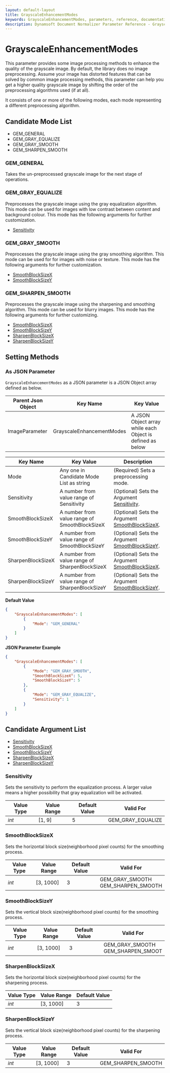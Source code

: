 ```yaml
---
layout: default-layout
title: GrayscaleEnhancementModes
keywords: GrayscaleEnhancementModes, parameters, reference, documentation
description: Dynamsoft Document Normalizer Parameter Reference - GrayscaleEnhancementModes
---
```


# GrayscaleEnhancementModes

This parameter provides some image processing methods to enhance the quality of the grayscale image. By default, the library does no image preprocessing. Assume your image has distorted features that can be solved by common image processing methods, this parameter can help you get a higher quality grayscale image by shifting the order of the preprocessing algorithms used (if at all).  

It consists of one or more of the following modes, each mode representing a different preprocessing algorithm.

## Candidate Mode List

- GEM_GENERAL
- GEM_GRAY_EQUALIZE
- GEM_GRAY_SMOOTH
- GEM_SHARPEN_SMOOTH

### GEM_GENERAL

Takes the un-preprocessed grayscale image for the next stage of operations.

### GEM_GRAY_EQUALIZE

Preprocesses the grayscale image using the gray equalization algorithm. This mode can be used for images with low contrast between content and background colour. This mode has the following arguments for further customization.

- [Sensitivity](#sensitivity)

### GEM_GRAY_SMOOTH

Preprocesses the grayscale image using the gray smoothing algorithm. This mode can be used for for images with noise or texture. This mode has the following arguments for further customization.

- [SmoothBlockSizeX](#smoothblocksizex)
- [SmoothBlockSizeY](#smoothblocksizey)

### GEM_SHARPEN_SMOOTH

Preprocesses the grayscale image using the sharpening and smoothing algorithm. This mode can be used for blurry images. This mode has the following arguments for further customizing.

- [SmoothBlockSizeX](#smoothblocksizex)
- [SmoothBlockSizeY](#smoothblocksizey)
- [SharpenBlockSizeX](#sharpenblocksizex)
- [SharpenBlockSizeY](#sharpenblocksizey)
    
## Setting Methods

### As JSON Parameter

`GrayscaleEnhancementModes` as a JSON parameter is a JSON Object array defined as below.

| Parent Json Object | Key Name | Key Value |
| ------------------ | ------------------- | ---------- |
| ImageParameter | GrayscaleEnhancementModes | A JSON Object array while each Object is defined as below |

| Key Name | Key Value | Description |
| -------- | --------- | ----------- |
| Mode | Any one in Candidate Mode List as string | (Required) Sets a preprocessing mode.  |
| Sensitivity | A number from value range of Sensitivity | (Optional) Sets the Argument [Sensitivity](#sensitivity). |
| SmoothBlockSizeX | A number from value range of SmoothBlockSizeX | (Optional) Sets the Argument [SmoothBlockSizeX](#smoothblocksizex). |
| SmoothBlockSizeY | A number from value range of SmoothBlockSizeY | (Optional) Sets the Argument [SmoothBlockSizeY](#smoothblocksizey). |
| SharpenBlockSizeX | A number from value range of SharpenBlockSizeX | (Optional) Sets the Argument [SmoothBlockSizeX](#sharpenblocksizex). |
| SharpenBlockSizeY | A number from value range of SharpenBlockSizeY | (Optional) Sets the Argument [SmoothBlockSizeY](#sharpenblocksizey). |

**Default Value**

```json
{
    "GrayscaleEnhancementModes": [
        {
            "Mode": "GEM_GENERAL" 
        }
    ]
}
```

**JSON Parameter Example**

```json
{
    "GrayscaleEnhancementModes": [
        {
            "Mode": "GEM_GRAY_SMOOTH", 
            "SmoothBlockSizeX": 5,
            "SmoothBlockSizeY": 5
        },
        {
            "Mode": "GEM_GRAY_EQUALIZE", 
            "Sensitivity": 1
        }
    ]
}
```

## Candidate Argument List

- [Sensitivity](#sensitivity)
- [SmoothBlockSizeX](#smoothblocksizex)
- [SmoothBlockSizeY](#smoothblocksizey)
- [SharpenBlockSizeX](#sharpenblocksizex)
- [SharpenBlockSizeY](#sharpenblocksizey)

### Sensitivity

Sets the sensitivity to perform the equalization process. A larger value means a higher possibility that gray equalization will be activated.

| Value Type | Value Range | Default Value | Valid For |
| ---------- | ----------- | ------------- | --------- |
| *int* | [1, 9] | 5 | GEM_GRAY_EQUALIZE |

### SmoothBlockSizeX

Sets the horizontal block size(neighborhood pixel counts) for the smoothing process.

| Value Type | Value Range | Default Value | Valid For |
| ---------- | ----------- | ------------- | --------- |
| *int* | [3, 1000] | 3 | GEM_GRAY_SMOOTH<br>GEM_SHARPEN_SMOOTH |

### SmoothBlockSizeY

Sets the vertical block size(neighborhood pixel counts) for the smoothing process.

| Value Type | Value Range | Default Value | Valid For |
| ---------- | ----------- | ------------- | --------- |
| *int* | [3, 1000] | 3 | GEM_GRAY_SMOOTH<br>GEM_SHARPEN_SMOOT |

### SharpenBlockSizeX

Sets the horizontal block size(neighborhood pixel counts) for the sharpening process.

| Value Type | Value Range | Default Value |
| ---------- | ----------- | ------------- |
| *int* | [3, 1000] | 3 | GEM_SHARPEN_SMOOTH |

### SharpenBlockSizeY

Sets the vertical block size(neighborhood pixel counts) for the sharpening process.

| Value Type | Value Range | Default Value | Valid For |
| ---------- | ----------- | ------------- | --------- |
| *int* | [3, 1000] | 3 | GEM_SHARPEN_SMOOTH |
